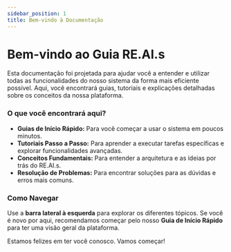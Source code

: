 ```yaml
---
sidebar_position: 1
title: Bem-vindo à Documentação
---
```


# Bem-vindo ao Guia RE.AI.s

Esta documentação foi projetada para ajudar você a entender e utilizar todas as funcionalidades do nosso sistema da forma mais eficiente possível. Aqui, você encontrará guias, tutoriais e explicações detalhadas sobre os conceitos da nossa plataforma.

### O que você encontrará aqui?

* **Guias de Início Rápido:** Para você começar a usar o sistema em poucos minutos.
* **Tutoriais Passo a Passo:** Para aprender a executar tarefas específicas e explorar funcionalidades avançadas.
* **Conceitos Fundamentais:** Para entender a arquitetura e as ideias por trás do RE.AI.s.
* **Resolução de Problemas:** Para encontrar soluções para as dúvidas e erros mais comuns.

### Como Navegar

Use a **barra lateral à esquerda** para explorar os diferentes tópicos. Se você é novo por aqui, recomendamos começar pelo nosso **Guia de Início Rápido** para ter uma visão geral da plataforma.

Estamos felizes em ter você conosco. Vamos começar!
